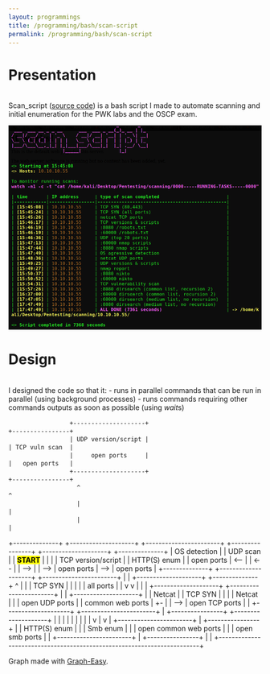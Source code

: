 ```yaml
---
layout: programmings
title: /programming/bash/scan-script
permalink: /programming/bash/scan-script
---
```


<h1>Presentation</h1>

<p><br>Scan_script (<a href="https://github.com/Plotkine/scan_script" target="_blank" rel="noopener noreferrer">source code</a>) is a bash script I made to automate scanning and initial enumeration for the PWK labs and the OSCP exam.

<img src="/OSCP/scan-script/execution-example.png" alt="execution example" width="800" height="auto"></p>

<h1>Design</h1>

<p><br>I designed the code so that it:
- runs in parallel commands that can be run in parallel (using background processes)
- runs commands requiring other commands outputs as soon as possible (using <i>wait</i>s)

<!--  <img src="/OSCP/scan-script/flow.png" alt="script flow" width="800" height="auto"></p> -->

                     +--------------------+                                   +----------------+
                     | UDP version/script |                                   | TCP vuln scan  |
                     |     open ports     |                                   |   open ports   |
                     +--------------------+                                   +----------------+
                       ^                                                        ^
                       |                                                        |
                       |                                                        |
+--------------+     +--------------------+     +-----------------------+     +----------------+     +--------------------+     +--------------+
| OS detection |     |      UDP scan      |     |         <mark><b>START</b></mark>         |     |                |     | TCP version/script |     | HTTP(S) enum |
|  open ports  | <-- |                    | <-- |                       | --> |                | --> |     open ports     | --> |  open ports  |
+--------------+     +--------------------+     +-----------------------+     |                |     +--------------------+     +--------------+
  ^                    |                          |                           |    TCP SYN     |
  |                    |                          |                           |   all ports    |
  |                    v                          v                           |                |
  |                  +--------------------+     +-----------------------+     |                |     +--------------------+
  |                  |       Netcat       |     |        TCP SYN        |     |                |     |       Netcat       |
  |                  |   open UDP ports   |     |   common web ports    |  +- |                | --> |   open TCP ports   |
  |                  +--------------------+     +-----------------------+  |  +----------------+     +--------------------+
  |                                               |                        |    |
  |                                               |                        |    |
  |                                               v                        |    v
  |                                             +-----------------------+  |  +----------------+
  |                                             |     HTTP(S) enum      |  |  |    Smb enum    |
  |                                             | open common web ports |  |  | open smb ports |
  |                                             +-----------------------+  |  +----------------+
  |                                                                        |
  +------------------------------------------------------------------------+</p>

<p>Graph made with <a href="https://github.com/ironcamel/Graph-Easy" target="_blank" rel="noopener noreferrer">Graph-Easy</a>.</p>

<!-- <p>Source code and instructions on how to use this script <a href="https://github.com/Plotkine/scan_script" target="_blank" rel="noopener noreferrer">here</a>.</p> -->
